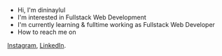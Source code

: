 - Hi, I'm dininaylul
- I'm interested in Fullstack Web Development
- I'm currently learning & fulltime working as Fullstack Web Developer
- How to reach me on 

<a href="https://www.instagram.com/dininaylul/" target="_blank">Instagram</a>, 
<a href="https://www.linkedin.com/in/dininaylul/" target="_blank">LinkedIn</a>.
 
<!---
nurrizkiap/nurrizkiap is a ✨ special ✨ repository because its `README.md` (this file) appears on your GitHub profile.
You can click the Preview link to take a look at your changes.
--->
